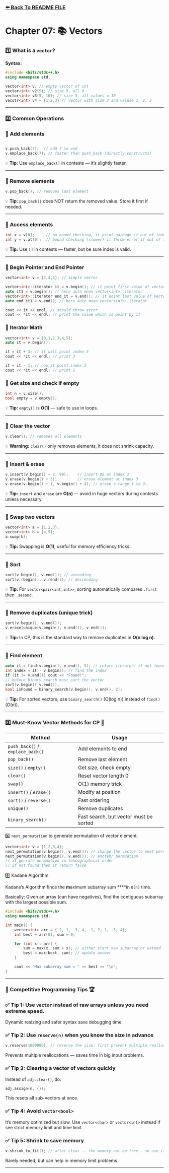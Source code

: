 ### [⬅️ Back To README FILE](./../../README.md)

# Chapter 07: 📚 Vectors

### 1️⃣ What is a `vector`?

**Syntax:**

```cpp
#include <bits/stdc++.h>
using namespace std;

vector<int> v; // empty vector of int
vector<int> v2(5); // size 5, all 0
vector<int> v3(5, 10); // size 5, all values = 10
vecotr<int> v4 = {1,2,3} // vector with size 3 and valuse 1, 2, 3
```

---

### 2️⃣ Common Operations

### 🔹 Add elements

```cpp

v.push_back(7);  // add 7 to end
v.emplace_back(7); // faster than push_back (directly constructs)
```

💡 **Tip:** Use `emplace_back()` in contests — it’s slightly faster.

---

### 🔹 Remove elements

```cpp
v.pop_back(); // removes last element
```

💡 **Tip:** `pop_back()` does NOT return the removed value. Store it first if needed.

---

### 🔹 Access elements

```cpp
int x = v[0];     // no bound checking, it print garbage if out of index
int y = v.at(0);  // bound checking (slower) it throw error if out of index
```

💡 **Tip:** Use `[]` in contests — faster, but be sure index is valid.

---

### 🔹 Begin Pointer and End Pointer

```cpp
vector<int> v = {3,4,5}; // simple vector

vector<int>::iterator it = v.begin(); // it point first value of vector
auto it1 = v.begin(); // here auto mean vector<int>::iterator
vector<int>::iterator end_it = v.end(); // it point last value of vector
auto end_it1 = v.end(); // here auto mean vector<int>::iterator

cout << it << endl; // should throw error
cout << *it << endl; // print the value which is point by it
```

### 🔹 Iterator Math

```cpp
vector<int> v = {0,1,2,3,4,5};
auto it = v.begin();

it = it + 3; // it will point index 3
cout << *it << endl; // print 3

it = it - 1; // now it point index 2
cout << *it << endl; // print 2
```

### 🔹 Get size and check if empty

```cpp
int n = v.size();
bool empty = v.empty();
```

💡 **Tip:** `empty()` is **O(1)** — safe to use in loops.

---

### 🔹 Clear the vector

```cpp
v.clear(); // removes all elements
```

💡 **Warning:** `clear()` only removes elements, it does not shrink capacity.

---

### 🔹 Insert & erase

```cpp
v.insert(v.begin() + 2, 99);    // insert 99 at index 2
v.erase(v.begin() + 3);         // erase element at index 3
v.erase(v.begin() + 1, v.begin() + 4); // erase a range 1 to 3.
```

💡 **Tip:** `insert` and `erase` are **O(n)** — avoid in huge vectors during contests unless necessary.

---

### 🔹 Swap two vectors

```cpp
vector<int> a = {1,2,3};
vector<int> b = {4,5};
a.swap(b);
```

💡 **Tip:** Swapping is **O(1)**, useful for memory efficiency tricks.

---

### 🔹 Sort

```cpp
sort(v.begin(), v.end()); // ascending
sort(v.rbegin(), v.rend()); // descending
```

💡 **Tip:** For `vector<pair<int,int>>`, sorting automatically compares `.first` then `.second`.

---

### 🔹 Remove duplicates (unique trick)

```cpp
sort(v.begin(), v.end());
v.erase(unique(v.begin(), v.end()), v.end());
```

💡 **Tip:** In CP, this is the standard way to remove duplicates in **O(n log n)**.

---

### 🔹 Find element

```cpp
auto it = find(v.begin(), v.end(), 5); // return iterator. if not found then it return v.end()
int index = it - v.begin(); // find the index
if (it != v.end()) cout << "Found!";
// before binary search must sort the vector
sort(v.begin(),v.end());
bool isFound = binary_search(v.begin(), v.end(), 2);
```

💡 **Tip:** For sorted vectors, use `binary_search()` (O(log n)) instead of `find()` (O(n)).

---

### 3️⃣ Must-Know Vector Methods for CP 🚀

| Method                           | Usage                                  |
| -------------------------------- | -------------------------------------- |
| `push_back()` / `emplace_back()` | Add elements to end                    |
| `pop_back()`                     | Remove last element                    |
| `size()` / `empty()`             | Get size, check empty                  |
| `clear()`                        | Reset vector length 0                  |
| `swap()`                         | O(1) memory trick                      |
| `insert()` / `erase()`           | Modify at position                     |
| `sort()` / `reverse()`           | Fast ordering                          |
| `unique()`                       | Remove duplicates                      |
| `binary_search()`                | Fast search, but vector must be sorted |

4️⃣ `next_permutation` to generate permutation of vector element.

```cpp
vector<int> v = {1,2,3,4};
next_permutation(v.begin(), v.end()); // change the vector to next permute
next_permutation(v.begin(), v.end()); // anotehr permuation
// it genrate permuation in lexcographical order
// if not found then it return false
```

5️⃣ Kadane Algorithm

Kadane’s Algorithm finds the **m**aximum subarray sum \*\*\*\*in `O(n)` time.

Basically: Given an array (can have negatives), find the contiguous subarray with the largest possible sum.

```cpp
#include <bits/stdc++.h>
using namespace std;

int main() {
    vector<int> arr = {-2, 1, -3, 4, -1, 2, 1, -5, 4};
    int best = arr[0], sum = 0;

    for (int x : arr) {
        sum = max(x, sum + x); // either start new subarray or extend
        best = max(best, sum); // update answer
    }

    cout << "Max subarray sum = " << best << "\n";
}
```

---

### 🏁 Competitive Programming Tips 🏆

### ✅ Tip 1: Use `vector` instead of raw arrays unless you need extreme speed.

Dynamic resizing and safer syntax save debugging time.

### ✅ Tip 2: Use `reserve(n)` when you know the size in advance

```cpp
v.reserve(1000000); // reserve the size. first prevent multiple reallocation
```

Prevents multiple reallocations — saves time in big input problems.

### ✅ Tip 3: Clearing a vector of vectors quickly

Instead of `adj.clear()`, do:

```cpp
adj.assign(n, {});
```

This resets all sub-vectors at once.

### ✅ Tip 4: Avoid `vector<bool>`

It’s memory optimized but slow. Use `vector<char>` or `vector<int>` instead if see strict memory limit and time limit.

### ✅ Tip 5: Shrink to save memory

```cpp
v.shrink_to_fit(); // after clear .. the memory not be free.. so use it for save memory... use it if see strict memory limit.
```

Rarely needed, but can help in memory limit problems.

---
